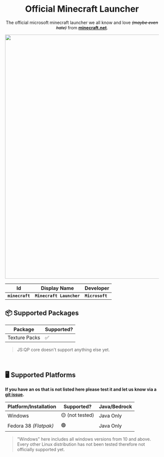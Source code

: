 <div align="center">

  # Official Minecraft Launcher

  The official microsoft minecraft launcher we all know and love *~~(maybe even hate)~~* from **[minecraft.net](https://www.minecraft.net/en-us/download)**.

  <img src="https://github.com/JS-Quick-Pack/jsqp-core/assets/66202304/1ff95a5a-1edf-4511-9142-f71b6a6a7f0a" width="800px">

  | Id | Display Name | Developer |
  | --- | --- | --- |
  | **``minecraft``** | **``Minecraft Launcher``** | **``Microsoft``** |
  
</div>

## 📦 Supported Packages
| Package | Supported? |
| --- | --- |
| Texture Packs | ✅ |

> JS:QP core doesn't support anything else yet.

<br>

## 🖥️ Supported Platforms
**If you have an os that is not listed here please test it and let us know via a [git issue](https://github.com/JS-Quick-Pack/jsqp-core/issues).**

| Platform/Installation | Supported? | Java/Bedrock |
| --- | --- | --- |
| Windows               | 🟡 (not tested) | Java Only
| Fedora 38 *(Flatpak)* | 🟢              | Java Only

> "Windows" here includes all windows versions from 10 and above. Every other Linux distribution has not been tested therefore not officially supported yet.
